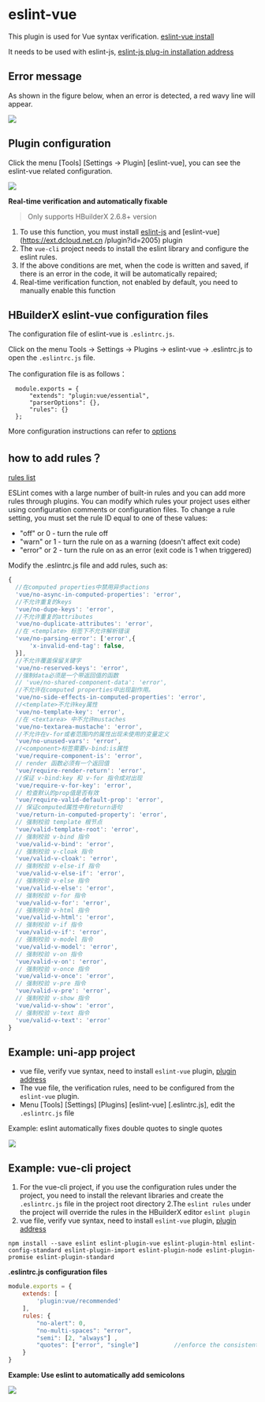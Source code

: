 # eslint-vue

This plugin is used for Vue syntax verification. [eslint-vue install](https://ext.dcloud.net.cn/plugin?id=2005)

It needs to be used with eslint-js, [eslint-js plug-in installation address](https://ext.dcloud.net.cn/plugin?id=2037)

## Error message

As shown in the figure below, when an error is detected, a red wavy line will appear.

<img src="/static/snapshots/tutorial/plugins/eslint-vue-error.png" class="hd-img" />

## Plugin configuration

Click the menu [Tools] [Settings -> Plugin] [eslint-vue], you can see the eslint-vue related configuration.

<img src="/static/snapshots/tutorial/plugins/settings_eslint_en.png" class="hd-img"/>

**Real-time verification and automatically fixable**

> Only supports HBuilderX 2.6.8+ version

1. To use this function, you must install [eslint-js](https://ext.dcloud.net.cn/plugin?id=2037) and [eslint-vue](https://ext.dcloud.net.cn /plugin?id=2005) plugin
2. The `vue-cli` project needs to install the eslint library and configure the eslint rules.
3. If the above conditions are met, when the code is written and saved, if there is an error in the code, it will be automatically repaired;
4. Real-time verification function, not enabled by default, you need to manually enable this function

## HBuilderX eslint-vue configuration files

The configuration file of eslint-vue is `.eslintrc.js`.

Click on the menu Tools -> Settings -> Plugins -> eslint-vue -> .eslintrc.js to open the `.eslintrc.js` file.

The configuration file is as follows：

```
  module.exports = {
      "extends": "plugin:vue/essential",
      "parserOptions": {},    
      "rules": {}
  };
```
  
More configuration instructions can refer to [options](http://eslint.org/docs/user-guide/configuring)


## how to add rules？

[rules list](https://github.com/vuejs/eslint-plugin-vue#gear-configs)

ESLint comes with a large number of built-in rules and you can add more rules through plugins. You can modify which rules your project uses either using configuration comments or configuration files. To change a rule setting, you must set the rule ID equal to one of these values:

- "off" or 0 - turn the rule off
- "warn" or 1 - turn the rule on as a warning (doesn't affect exit code)
- "error" or 2 - turn the rule on as an error (exit code is 1 when triggered)


Modify the .eslintrc.js file and add rules, such as:

```js
{
  //在computed properties中禁用异步actions
  'vue/no-async-in-computed-properties': 'error',
  //不允许重复的keys
  'vue/no-dupe-keys': 'error',
  //不允许重复的attributes
  'vue/no-duplicate-attributes': 'error',
  //在 <template> 标签下不允许解析错误
  'vue/no-parsing-error': ['error',{
      'x-invalid-end-tag': false,
  }],
  //不允许覆盖保留关键字
  'vue/no-reserved-keys': 'error',
  //强制data必须是一个带返回值的函数
  // 'vue/no-shared-component-data': 'error',
  //不允许在computed properties中出现副作用。
  'vue/no-side-effects-in-computed-properties': 'error',
  //<template>不允许key属性
  'vue/no-template-key': 'error',
  //在 <textarea> 中不允许mustaches
  'vue/no-textarea-mustache': 'error',
  //不允许在v-for或者范围内的属性出现未使用的变量定义
  'vue/no-unused-vars': 'error',
  //<component>标签需要v-bind:is属性
  'vue/require-component-is': 'error',
  // render 函数必须有一个返回值
  'vue/require-render-return': 'error',
  //保证 v-bind:key 和 v-for 指令成对出现
  'vue/require-v-for-key': 'error',
  // 检查默认的prop值是否有效
  'vue/require-valid-default-prop': 'error',
  // 保证computed属性中有return语句 
  'vue/return-in-computed-property': 'error',
  // 强制校验 template 根节点
  'vue/valid-template-root': 'error',
  // 强制校验 v-bind 指令
  'vue/valid-v-bind': 'error',
  // 强制校验 v-cloak 指令
  'vue/valid-v-cloak': 'error',
  // 强制校验 v-else-if 指令
  'vue/valid-v-else-if': 'error',
  // 强制校验 v-else 指令 
  'vue/valid-v-else': 'error',
  // 强制校验 v-for 指令
  'vue/valid-v-for': 'error',
  // 强制校验 v-html 指令
  'vue/valid-v-html': 'error',
  // 强制校验 v-if 指令
  'vue/valid-v-if': 'error',
  // 强制校验 v-model 指令
  'vue/valid-v-model': 'error',
  // 强制校验 v-on 指令
  'vue/valid-v-on': 'error',
  // 强制校验 v-once 指令
  'vue/valid-v-once': 'error',
  // 强制校验 v-pre 指令
  'vue/valid-v-pre': 'error',
  // 强制校验 v-show 指令
  'vue/valid-v-show': 'error',
  // 强制校验 v-text 指令
  'vue/valid-v-text': 'error'
}

```


## Example: uni-app project


- vue file, verify vue syntax, need to install `eslint-vue` plugin, [plugin address](https://ext.dcloud.net.cn/plugin?id=2005)
- The vue file, the verification rules, need to be configured from the `eslint-vue` plugin.
- Menu [Tools] [Settings] [Plugins] [eslint-vue] [.eslintrc.js], edit the `.eslintrc.js` file


Example: eslint automatically fixes double quotes to single quotes

<img src="/static/snapshots/tutorial/eslint-uniapp-example.gif" style="zoom: 90%; border: 1px solid #eee;" />


## Example: vue-cli project

1. For the vue-cli project, if you use the configuration rules under the project, you need to install the relevant libraries and create the `.eslintrc.js` file in the project root directory
2.The `eslint rules` under the project will override the rules in the HBuilderX editor `eslint plugin`
3. vue file, verify vue syntax, need to install `eslint-vue` plugin, [plugin address](https://ext.dcloud.net.cn/plugin?id=2005)

```shell
npm install --save eslint eslint-plugin-vue eslint-plugin-html eslint-config-standard eslint-plugin-import eslint-plugin-node eslint-plugin-promise eslint-plugin-standard
```


**.eslintrc.js configuration files**

```js
module.exports = {
    extends: [
        'plugin:vue/recommended'
    ],
    rules: {
        "no-alert": 0,
        "no-multi-spaces": "error", 
        "semi": [2, "always"] ,
        "quotes": ["error", "single"]          //enforce the consistent use of either backticks, double, or single quotes
    }
}
```

**Example: Use eslint to automatically add semicolons**

![](https://img-cdn-qiniu.dcloud.net.cn/uploads/article/20200317/911ea4cac9f2c4d80ec502b1384e7a58.gif)